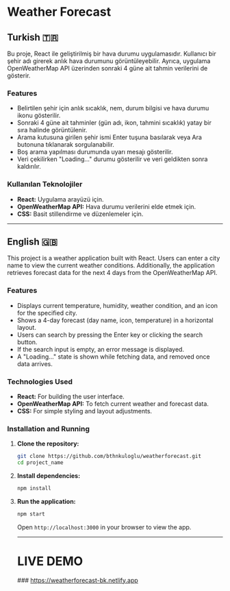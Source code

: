 # Weather Forecast

## Turkish 🇹🇷

Bu proje, React ile geliştirilmiş bir hava durumu uygulamasıdır. Kullanıcı bir şehir adı girerek anlık hava durumunu görüntüleyebilir. Ayrıca, uygulama OpenWeatherMap API üzerinden sonraki 4 güne ait tahmin verilerini de gösterir.

### Features

- Belirtilen şehir için anlık sıcaklık, nem, durum bilgisi ve hava durumu ikonu gösterilir.
- Sonraki 4 güne ait tahminler (gün adı, ikon, tahmini sıcaklık) yatay bir sıra halinde görüntülenir.
- Arama kutusuna girilen şehir ismi Enter tuşuna basılarak veya Ara butonuna tıklanarak sorgulanabilir.
- Boş arama yapılması durumunda uyarı mesajı gösterilir.
- Veri çekilirken "Loading..." durumu gösterilir ve veri geldikten sonra kaldırılır.

### Kullanılan Teknolojiler

- **React:** Uygulama arayüzü için.
- **OpenWeatherMap API:** Hava durumu verilerini elde etmek için.
- **CSS:** Basit stillendirme ve düzenlemeler için.

<hr>

## English 🇬🇧

This project is a weather application built with React. Users can enter a city name to view the current weather conditions. Additionally, the application retrieves forecast data for the next 4 days from the OpenWeatherMap API.

### Features

- Displays current temperature, humidity, weather condition, and an icon for the specified city.
- Shows a 4-day forecast (day name, icon, temperature) in a horizontal layout.
- Users can search by pressing the Enter key or clicking the search button.
- If the search input is empty, an error message is displayed.
- A "Loading..." state is shown while fetching data, and removed once data arrives.

### Technologies Used

- **React:** For building the user interface.
- **OpenWeatherMap API:** To fetch current weather and forecast data.
- **CSS:** For simple styling and layout adjustments.

### Installation and Running

1. **Clone the repository:**

   ```bash
   git clone https://github.com/bthnkuloglu/weatherforecast.git
   cd project_name
   ```

2. **Install dependencies:**

   ```bash
   npm install
   ```

3. **Run the application:**

   ```bash
   npm start
   ```
   
   Open `http://localhost:3000` in your browser to view the app.
   
   <hr> 

   # LIVE DEMO

   ### https://weatherforecast-bk.netlify.app

   
